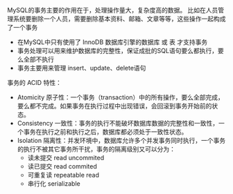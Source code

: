 MySQL的事务主要的作用在于，处理操作量大，复杂度高的数据。
比如在人员管理系统要删除一个人员，需要删除基本资料、邮箱、文章等等，这些操作一起构成了一个事务

- 在MySQL中只有使用了 InnoDB 数据库引擎的数据库 或 表 才支持事务
- 事务处理可以用来维护数据库的完整性，保证成批的SQL语句要么都执行，要么全部不执行
- 事务主要用来管理 insert、update、delete语句

事务的 ACID 特性：

- Atomicity 原子性：一个事务（transaction）中的所有操作，要么全部完成，要么都不完成。如果事务在执行过程中出现错误，会回滚到事务开始前的状态。
- Consistency 一致性：事务的执行不能破坏数据库数据的完整性和一致性，一个事务在执行之前和执行之后，数据库都必须处于一致性状态。
- Isolation 隔离性：并发环境中，数据库允许多个并发事务同时执行，一个事务的执行不被其它事务所干扰，事务的隔离级别又可以分为：
  - 读未提交 read uncommited
  - 读已提交 read commited
  - 可重复读 repeatable read
  - 串行化 serializable